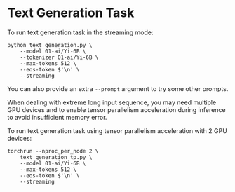 # Text Generation Task

To run text generation task in the streaming mode:

```shell
python text_generation.py \
    --model 01-ai/Yi-6B \
    --tokenizer 01-ai/Yi-6B \
    --max-tokens 512 \
    --eos-token $'\n' \
    --streaming
```

You can also provide an extra `--prompt` argument to try some other prompts.

When dealing with extreme long input sequence, you may need multiple GPU devices and to enable tensor parallelism acceleration during inference to avoid insufficient memory error.

To run text generation task using tensor parallelism acceleration with 2 GPU devices:

```shell
torchrun --nproc_per_node 2 \
    text_generation_tp.py \
    --model 01-ai/Yi-6B \
    --max-tokens 512 \
    --eos-token $'\n' \
    --streaming

```
